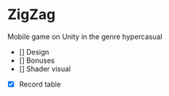 # ZigZag 
Mobile game on Unity in the genre hypercasual

- [] Design
- [] Bonuses
- [] Shader visual
- [x] Record table
